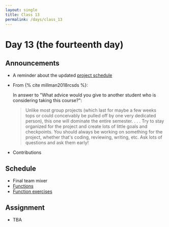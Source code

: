 ```yaml
---
layout: single
title: Class 13
permalink: /days/class_13
---
```


# Day 13 (the fourteenth day)

## Announcements

*   A reminder about the updated [project schedule](../project)
*   From {% cite millman2018rcsds %}:

    In answer to "What advice would you give to another student who is considering taking this course?":

    > Unlike most group projects (which last for maybe a few weeks
    > tops or could conceivably be pulled off by one very dedicated
    > person), this one will dominate the entire semester. . . . Try
    > to stay organized for the project and create lots of little
    > goals and checkpoints. You should always be working on something
    > for the project, whether that's coding, reviewing, writing, etc.
    > Ask lots of questions and ask them early!

*   Contributions

## Schedule

*   Final team mixer
*   [Functions](../chapters/07/functions)
*   [Function exercises](../chapters/exercises/function_exercises)

## Assignment

* TBA
